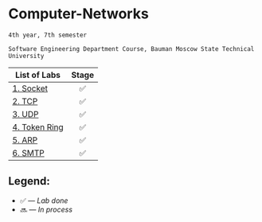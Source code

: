 # Computer-Networks

    4th year, 7th semester

    Software Engineering Department Course, Bauman Moscow State Technical University

| List of Labs  |     Stage     |
| ------------- |:-------------:|
| [1. Socket](https://github.com/gofixyourself/Computer-Networks/tree/master/Socket) |:white_check_mark:|
| [2. TCP](https://github.com/gofixyourself/Computer-Networks/tree/master/TCP) |:white_check_mark:|
| [3. UDP](https://github.com/gofixyourself/Computer-Networks/tree/master/UDP)  |:white_check_mark:|
| [4. Token Ring](https://github.com/gofixyourself/Computer-Networks/tree/master/Token) |:white_check_mark:|
| [5. ARP](https://github.com/gofixyourself/Computer-Networks/tree/master/Maps) |:white_check_mark:|
| [6. SMTP](https://github.com/gofixyourself/Computer-Networks/tree/master/SMTP)  |:white_check_mark:|

## Legend:
* :white_check_mark: — *Lab done*
* :soon: — *In process*
